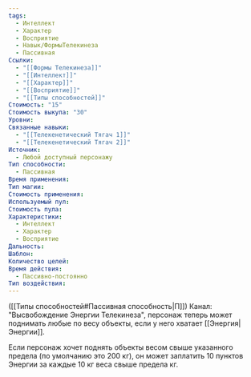 ```yaml
---
tags:
  - Интеллект
  - Характер
  - Восприятие
  - Навык/ФормыТелекинеза
  - Пассивная
Ссылки:
  - "[[Формы Телекинеза]]"
  - "[[Интеллект]]"
  - "[[Характер]]"
  - "[[Восприятие]]"
  - "[[Типы способностей]]"
Стоимость: "15"
Стоимость выкупа: "30"
Уровни: 
Связанные навыки:
  - "[[Телекенетический Тягач 1]]"
  - "[[Телекенетический Тягач 2]]"
Источник:
  - Любой доступный персонажу
Тип способности:
  - Пассивная
Время применения: 
Тип магии: 
Стоимость применения: 
Используемый пул: 
Стоимость пула: 
Характеристики:
  - Интеллект
  - Характер
  - Восприятие
Дальность: 
Шаблон: 
Количество целей: 
Время действия:
  - Пассивно-постоянно
Тип воздействия:
---
```

([[Типы способностей#Пассивная способность|П]]) Канал: "Высвобождение Энергии Телекинеза", персонаж теперь может поднимать любые по весу объекты, если у него хватает [[Энергия|Энергии]]. 

Если персонаж хочет поднять объекты весом свыше указанного предела (по умолчанию это 200 кг), он может заплатить 10 пунктов Энергии за каждые 10 кг веса свыше предела кг.